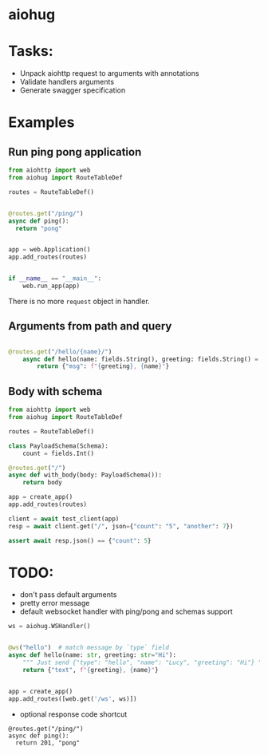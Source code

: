 aiohug
======

# Tasks:

- Unpack aiohttp request to arguments with annotations
- Validate handlers arguments
- Generate swagger specification


# Examples

## Run ping pong application

```python
from aiohttp import web
from aiohug import RouteTableDef

routes = RouteTableDef()


@routes.get("/ping/")
async def ping():
  return "pong"


app = web.Application()
app.add_routes(routes)


if __name__ == "__main__":
    web.run_app(app)
```

There is no more `request` object in handler.


## Arguments from path and query

```python

@routes.get("/hello/{name}/")
    async def hello(name: fields.String(), greeting: fields.String() = "Hello"):
        return {"msg": f"{greeting}, {name}"}
```


## Body with schema

```python
from aiohttp import web
from aiohug import RouteTableDef

routes = RouteTableDef()

class PayloadSchema(Schema):
    count = fields.Int()

@routes.get("/")
async def with_body(body: PayloadSchema()):
    return body

app = create_app()
app.add_routes(routes)

client = await test_client(app)
resp = await client.get("/", json={"count": "5", "another": 7})

assert await resp.json() == {"count": 5}
```

# TODO:

- don't pass default arguments
- pretty error message
- default websocket handler with ping/pong and schemas support


```python
ws = aiohug.WSHandler()


@ws("hello")  # match message by `type` field
async def hello(name: str, greeting: str="Hi"):
    """ Just send {"type": "hello", "name": "Lucy", "greeting": "Hi"} """
    return {"text", f"{greeting}, {name}"}


app = create_app()
app.add_routes([web.get('/ws', ws)])
```

- optional response code shortcut

```
@routes.get("/ping/")
async def ping():
  return 201, "pong"
```

